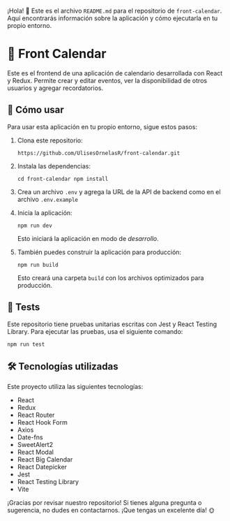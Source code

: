 ¡Hola! 👋 Este es el archivo `README.md` para el repositorio de `front-calendar`. Aquí encontrarás información sobre la aplicación y cómo ejecutarla en tu propio entorno.

# 📅 Front Calendar

Este es el frontend de una aplicación de calendario desarrollada con React y Redux. Permite crear y editar eventos, ver la disponibilidad de otros usuarios y agregar recordatorios.

## 🚀 Cómo usar

Para usar esta aplicación en tu propio entorno, sigue estos pasos:

1.  Clona este repositorio:

    `https://github.com/UlisesOrnelasR/front-calendar.git`

2.  Instala las dependencias:

    `cd front-calendar
npm install`

3.  Crea un archivo `.env` y agrega la URL de la API de backend como en el archivo `.env.example`
4.  Inicia la aplicación:

    `npm run dev`

    Esto iniciará la aplicación en modo de _desarrollo_.

5.  También puedes construir la aplicación para producción:

    `npm run build`

    Esto creará una carpeta `build` con los archivos optimizados para producción.

## 🧪 Tests

Este repositorio tiene pruebas unitarias escritas con Jest y React Testing Library. Para ejecutar las pruebas, usa el siguiente comando:

`npm run test`

## 🛠 Tecnologías utilizadas

Este proyecto utiliza las siguientes tecnologías:

- React
- Redux
- React Router
- React Hook Form
- Axios
- Date-fns
- SweetAlert2
- React Modal
- React Big Calendar
- React Datepicker
- Jest
- React Testing Library
- Vite

¡Gracias por revisar nuestro repositorio! Si tienes alguna pregunta o sugerencia, no dudes en contactarnos. ¡Que tengas un excelente día! 🌞
